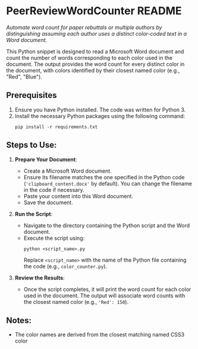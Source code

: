 # PeerReviewWordCounter README
_Automate word count for paper rebuttals or multiple authors by distinguishing assuming each author uses a distinct color-coded text in a Word document._

This Python snippet is designed to read a Microsoft Word document and count the number of words corresponding to each color used in the document. The output provides the word count for every distinct color in the document, with colors identified by their closest named color (e.g., "Red", "Blue").

## Prerequisites

1. Ensure you have Python installed. The code was written for Python 3.
2. Install the necessary Python packages using the following command:
   ```
   pip install -r requirements.txt
   ```

## Steps to Use:

1. **Prepare Your Document**:
   - Create a Microsoft Word document. 
   - Ensure its filename matches the one specified in the Python code (`'clipboard_content.docx'` by default). You can change the filename in the code if necessary.
   - Paste your content into this Word document.
   - Save the document.

2. **Run the Script**:
   - Navigate to the directory containing the Python script and the Word document.
   - Execute the script using:
     ```
     python <script_name>.py
     ```
     Replace `<script_name>` with the name of the Python file containing the code (e.g., `color_counter.py`).

3. **Review the Results**:
   - Once the script completes, it will print the word count for each color used in the document. The output will associate word counts with the closest named color (e.g., `'Red': 150`).

## Notes:

- The color names are derived from the closest matching named CSS3 color
